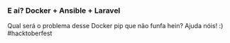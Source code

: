 ### E aí? Docker + Ansible + Laravel

Qual será o problema desse Docker pip que não funfa hein? Ajuda nóis! :) #hacktoberfest